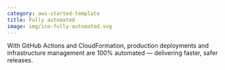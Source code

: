 ```yaml
---
category: aws-started-template
title: Fully automated
image: img/ico-fully-automated.svg
---
```


With GitHub Actions and CloudFormation, production deployments
and infrastructure management are 100% automated — delivering faster, safer releases.

